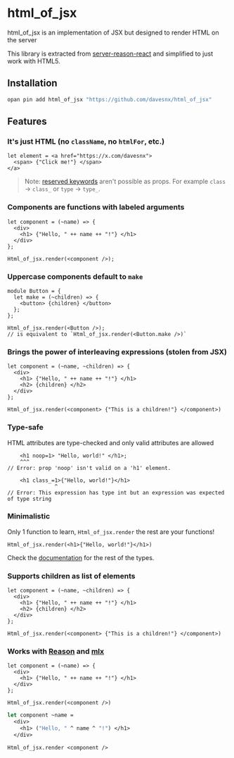 # html_of_jsx

html_of_jsx is an implementation of JSX but designed to render HTML on the server

This library is extracted from [server-reason-react](https://github.com/ml-in-barcelona/server-reason-react) and simplified to just work with HTML5.

## Installation

```sh
opan pin add html_of_jsx "https://github.com/davesnx/html_of_jsx"
```

## Features

### It's just HTML (no `className`, no `htmlFor`, etc.)

```reason
let element = <a href="https://x.com/davesnx">
  <span> {"Click me!"} </span>
</a>
```

> Note: [reserved keywords](https://v2.ocaml.org/manual/lex.html#sss:keywords) aren't possible as props. For example `class` -> `class_` or `type` -> `type_`.

### Components are functions with labeled arguments

```reason
let component = (~name) => {
  <div>
    <h1> {"Hello, " ++ name ++ "!"} </h1>
  </div>
};

Html_of_jsx.render(<component />);
```

### Uppercase components default to `make`

```reason
module Button = {
  let make = (~children) => {
    <button> {children} </button>
  };
};

Html_of_jsx.render(<Button />);
// is equivalent to `Html_of_jsx.render(<Button.make />)`
```

### Brings the power of interleaving expressions (stolen from JSX)

```reason
let component = (~name, ~children) => {
  <div>
    <h1> {"Hello, " ++ name ++ "!"} </h1>
    <h2> {children} </h2>
  </div>
};

Html_of_jsx.render(<component> {"This is a children!"} </component>)
```

### Type-safe

HTML attributes are type-checked and only valid attributes are allowed

```reason
    <h1 noop=1> "Hello, world!" </h1>;
    ^^^
// Error: prop 'noop' isn't valid on a 'h1' element.

    <h1 class_=1>{"Hello, world!"}</h1>
               ^
// Error: This expression has type int but an expression was expected of type string
```

### Minimalistic

Only 1 function to learn, `Html_of_jsx.render` the rest are your functions!

```reason
Html_of_jsx.render(<h1>{"Hello, world!"}</h1>)
```

Check the [documentation]() for the rest of the types.

### Supports children as list of elements

```reason
let component = (~name, ~children) => {
  <div>
    <h1> {"Hello, " ++ name ++ "!"} </h1>
    <h2> {children} </h2>
  </div>
};

Html_of_jsx.render(<component> {"This is a children!"} </component>)
```

### Works with [Reason](https://reasonml.github.io/) and [mlx](https://github.com/andreypopp/mlx)

```reason
let component = (~name) => {
  <div>
    <h1> {"Hello, " ++ name ++ "!"} </h1>
  </div>
};

Html_of_jsx.render(<component />)
```

```ml
let component ~name =
  <div>
    <h1> ("Hello, " ^ name ^ "!") </h1>
  </div>

Html_of_jsx.render <component />
```
